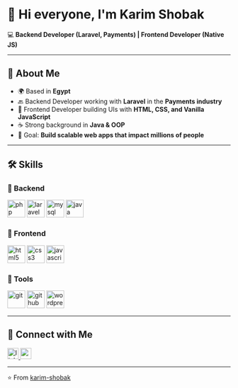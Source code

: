 # 👋 Hi everyone, I'm Karim Shobak

💻 **Backend Developer (Laravel, Payments) | Frontend Developer (Native JS)**  

---

## 🚀 About Me
- 🌍 Based in **Egypt**
- 🔙 Backend Developer working with **Laravel** in the **Payments industry**
- 🎨 Frontend Developer building UIs with **HTML, CSS, and Vanilla JavaScript**
- ☕ Strong background in **Java & OOP**
- 🎯 Goal: **Build scalable web apps that impact millions of people**

---

## 🛠️ Skills

### 🔹 Backend
<p>
  <img src="https://cdn.jsdelivr.net/gh/devicons/devicon/icons/php/php-original.svg" width="40" height="40" alt="php" />
  <img src="https://cdn.jsdelivr.net/gh/devicons/devicon/icons/laravel/laravel-original.svg" width="40" height="40" alt="laravel" />
  <img src="https://cdn.jsdelivr.net/gh/devicons/devicon/icons/mysql/mysql-original.svg" width="40" height="40" alt="mysql" />
  <img src="https://cdn.jsdelivr.net/gh/devicons/devicon/icons/java/java-original.svg" width="40" height="40" alt="java" />
</p>

### 🔹 Frontend
<p>
  <img src="https://cdn.jsdelivr.net/gh/devicons/devicon/icons/html5/html5-original.svg" width="40" height="40" alt="html5" />
  <img src="https://cdn.jsdelivr.net/gh/devicons/devicon/icons/css3/css3-original.svg" width="40" height="40" alt="css3" />
  <img src="https://cdn.jsdelivr.net/gh/devicons/devicon/icons/javascript/javascript-original.svg" width="40" height="40" alt="javascript" />
</p>

### 🔹 Tools
<p>
  <img src="https://cdn.jsdelivr.net/gh/devicons/devicon/icons/git/git-original.svg" width="40" height="40" alt="git" />
  <img src="https://cdn.jsdelivr.net/gh/devicons/devicon/icons/github/github-original.svg" width="40" height="40" alt="github" />
  <img src="https://cdn.jsdelivr.net/gh/devicons/devicon/icons/wordpress/wordpress-plain.svg" width="40" height="40" alt="wordpress" />
</p>

---

## 🔗 Connect with Me
<a href="https://www.linkedin.com/in/karim-shobak/" target="_blank">
  <img src="https://img.shields.io/static/v1?message=LinkedIn&logo=linkedin&label=&color=0077B5&logoColor=white&labelColor=&style=for-the-badge" height="25" alt="linkedin logo" />
</a>
<a href="mailto:karimshobak@gmail.com" target="_blank">
  <img src="https://img.shields.io/static/v1?message=Gmail&logo=gmail&label=&color=D14836&logoColor=white&labelColor=&style=for-the-badge" height="25" alt="gmail logo" />
</a>

---

⭐️ From [karim-shobak](https://github.com/karim-shobak)
